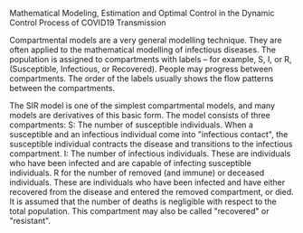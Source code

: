 Mathematical Modeling, Estimation and Optimal Control in the Dynamic Control Process of COVID19 Transmission

Compartmental models are a very general modelling technique. They are often applied to the mathematical modelling of infectious diseases.
The population is assigned to compartments with labels – for example, S, I, or R, (Susceptible, Infectious, or Recovered). 
People may progress between compartments. The order of the labels usually shows the flow patterns between the compartments.

The SIR model is one of the simplest compartmental models, and many models are derivatives of this basic form. The model consists of three compartments:
S: The number of susceptible individuals. When a susceptible and an infectious individual come into "infectious contact", the susceptible individual contracts the disease and transitions to the infectious compartment.
I: The number of infectious individuals. These are individuals who have been infected and are capable of infecting susceptible individuals.
R for the number of removed (and immune) or deceased individuals. These are individuals who have been infected and have either recovered from the disease and entered the removed compartment, or died. It is assumed that the number of deaths is negligible with respect to the total population. This compartment may also be called "recovered" or "resistant".
